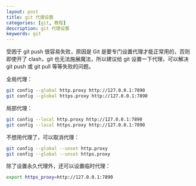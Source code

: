 ```yaml
---
layout: post
title: git 代理设置
categories: [git, 教程]
description: git 代理设置
keywords: git
---
```


受困于 git push 很容易失败，原因是 Git 是要专门设置代理才能正常用的，否则即使开了 clash，git 也无法施展魔法，所以建议给 git 设置一下代理，可以解决 git push 或 git pull 等等失败的问题。

全局代理：

```bash
git config --global http.proxy http://127.0.0.1:7890
git config --global https.proxy http://127.0.0.1:7890
```

局部代理：

```bash
git config --local http.proxy http://127.0.0.1:7890
git config --local https.proxy http://127.0.0.1:7890
```

不想用代理了，可以取消代理：

```bash
git config --global --unset http.proxy
git config --global --unset https.proxy
```

除了设置永久代理外，还可以设置临时代理：

```bash
export https_proxy=http://127.0.0.1:7890
```
